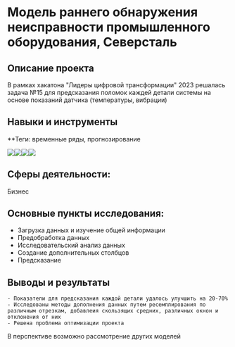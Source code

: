 # Модель раннего обнаружения неисправности промышленного оборудования, Северсталь
## Описание проекта
В рамках хакатона "Лидеры цифровой трансформации" 2023 решалась задача №15 для предсказания поломок каждей детали системы на основе показаний датчика (температуры, вибрации)
## Навыки и инструменты
**Теги: временные ряды, прогнозирование

<img src="https://img.shields.io/badge/NumPy-black?style=flat-square&logo=numpy&logoColor=orange"/><img src="https://img.shields.io/badge/PyArrow-black?style=flat-square&logo=apache&logoColor=orange"/><img src="https://img.shields.io/badge/Dask-black?style=flat-square&logo=dask&logoColor=orange"/><img src="https://img.shields.io/badge/Sklearn-black?style=flat-square&logo=scikitlearn&logoColor=orange"/>

## Сферы деятельности:
Бизнес
## Основные пункты исследования:
- Загрузка данных и изучение общей информации
- Предобработка данных
- Исследовательский анализ данных
- Создание дополнительных столбцов
- Предсказание

## Выводы и результаты
	- Показатели для предсказания каждой детали удалось улучшить на 20-70%
	- Исследованы методы дополнения данных путем ресемплирования по различным отрезкам, добавлеия скользящих средних, различных окнон и отклонения от них
	- Решена проблема оптимизации проекта
В перспективе возможно рассмотрение других моделей

